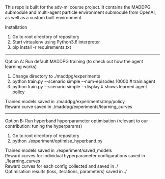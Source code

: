 This repo is built for the adv-ml course project. It contains the MADDPG submodule and multi-agent particle environment submodule from OpenAI, as well as a custom built environment.

Installation
1. Go to root directory of repository
2. Start virtualenv using Python3.6 interpreter
3. pip install -r requirements.txt

---

Option A: Run default MADDPG training (to check out how the agent learning works)
1. Change directory to ./maddpg/experiments
2. python train.py --scenario simple --num-episodes 10000    # train agent
3. python train.py --scenario simple --display   # shows learned agent policy  

Trained models saved in ./maddpg/experiments/tmp/policy  
Reward curve saved in ./maddpg/experiments/learning_curves

---

Option B: Run hyperband hyperparameter optimisation (relevant to our contribution: tuning the hyperparams)
1. Go to root directory of repository
2. python ./experiment/optimise_hyperband.py

Trained models saved in ./experiment/saved_models  
Reward curves for individual hyperparameter configurations saved in ./learning_curves  
Reward curves for each config collected and saved in ./  
Optimisation results (loss, iterations, parameters) saved in ./
